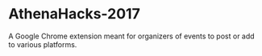 # AthenaHacks-2017
A Google Chrome extension meant for organizers of events to post or add to various platforms.
